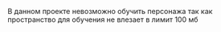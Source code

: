 В данном проекте невозможно обучить персонажа так как пространство для обучения не влезает в лимит 100 мб
